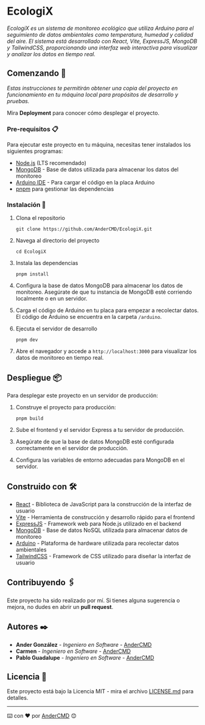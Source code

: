 # EcologiX

_EcologiX es un sistema de monitoreo ecológico que utiliza Arduino para el seguimiento de datos ambientales como temperatura, humedad y calidad del aire. El sistema está desarrollado con React, Vite, ExpressJS, MongoDB y TailwindCSS, proporcionando una interfaz web interactiva para visualizar y analizar los datos en tiempo real._

## Comenzando 🚀

_Estas instrucciones te permitirán obtener una copia del proyecto en funcionamiento en tu máquina local para propósitos de desarrollo y pruebas._

Mira **Deployment** para conocer cómo desplegar el proyecto.

### Pre-requisitos 📋

Para ejecutar este proyecto en tu máquina, necesitas tener instalados los siguientes programas:

* [Node.js](https://nodejs.org/) (LTS recomendado)
* [MongoDB](https://www.mongodb.com/) - Base de datos utilizada para almacenar los datos del monitoreo
* [Arduino IDE](https://www.arduino.cc/en/software) - Para cargar el código en la placa Arduino
* [pnpm](https://pnpm.io/) para gestionar las dependencias

### Instalación 🔧

1. Clona el repositorio
    ```
    git clone https://github.com/AnderCMD/EcologiX.git
    ```

2. Navega al directorio del proyecto
    ```
    cd EcologiX
    ```

3. Instala las dependencias
    ```
    pnpm install
    ```

4. Configura la base de datos MongoDB para almacenar los datos de monitoreo. Asegúrate de que tu instancia de MongoDB esté corriendo localmente o en un servidor.

5. Carga el código de Arduino en tu placa para empezar a recolectar datos. El código de Arduino se encuentra en la carpeta `/arduino`.

6. Ejecuta el servidor de desarrollo
    ```
    pnpm dev
    ```

7. Abre el navegador y accede a `http://localhost:3000` para visualizar los datos de monitoreo en tiempo real.

## Despliegue 📦

Para desplegar este proyecto en un servidor de producción:

1. Construye el proyecto para producción:
    ```
    pnpm build
    ```

2. Sube el frontend y el servidor Express a tu servidor de producción.
3. Asegúrate de que la base de datos MongoDB esté configurada correctamente en el servidor de producción.
4. Configura las variables de entorno adecuadas para MongoDB en el servidor.

## Construido con 🛠️

* [React](https://reactjs.org/) - Biblioteca de JavaScript para la construcción de la interfaz de usuario
* [Vite](https://vitejs.dev/) - Herramienta de construcción y desarrollo rápido para el frontend
* [ExpressJS](https://expressjs.com/) - Framework web para Node.js utilizado en el backend
* [MongoDB](https://www.mongodb.com/) - Base de datos NoSQL utilizada para almacenar datos de monitoreo
* [Arduino](https://www.arduino.cc/) - Plataforma de hardware utilizada para recolectar datos ambientales
* [TailwindCSS](https://tailwindcss.com/) - Framework de CSS utilizado para diseñar la interfaz de usuario

## Contribuyendo 🖇️

Este proyecto ha sido realizado por mí. Si tienes alguna sugerencia o mejora, no dudes en abrir un **pull request**.

## Autores ✒️

* **Ander González** - *Ingeniero en Software* - [AnderCMD](https://github.com/AnderCMD)
* **Carmen** - *Ingeniero en Software* - [AnderCMD](https://github.com/carmen244)
* **Pablo Guadalupe** - *Ingeniero en Software* - [AnderCMD](https://github.com/PGMP210)

## Licencia 📄

Este proyecto está bajo la Licencia MIT - mira el archivo [LICENSE.md](LICENSE.md) para detalles.

---
⌨️ con ❤️ por [AnderCMD](https://github.com/AnderCMD) 😊
